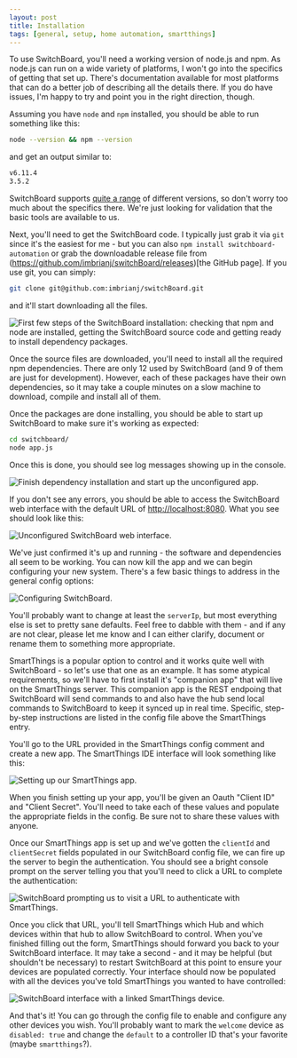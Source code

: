 ```yaml
---
layout: post
title: Installation
tags: [general, setup, home automation, smartthings]
---
```


To use SwitchBoard, you'll need a working version of node.js and npm.  As node.js can run on a wide variety of platforms, I won't go into the specifics of getting that set up.  There's documentation available for most platforms that can do a better job of describing all the details there.  If you do have issues, I'm happy to try and point you in the right direction, though.

Assuming you have `node` and `npm` installed, you should be able to run something like this:

```bash
node --version && npm --version
```

and get an output similar to:

```bash
v6.11.4
3.5.2
```

SwitchBoard supports [quite a range](https://github.com/imbrianj/switchBoard/blob/master/.travis.yml#L4-L14) of different versions, so don't worry too much about the specifics there.  We're just looking for validation that the basic tools are available to us.

Next, you'll need to get the SwitchBoard code.  I typically just grab it via `git` since it's the easiest for me - but you can also `npm install switchboard-automation` or grab the downloadable release file from (https://github.com/imbrianj/switchBoard/releases)[the GitHub page].  If you use git, you can simply:

```bash
git clone git@github.com:imbrianj/switchBoard.git
```

and it'll start downloading all the files.

![First few steps of the SwitchBoard installation: checking that npm and node are installed, getting the SwitchBoard source code and getting ready to install dependency packages.](/switchBoard/images/install/1.png "First few steps of the SwitchBoard installation")

Once the source files are downloaded, you'll need to install all the required npm dependencies.  There are only 12 used by SwitchBoard (and 9 of them are just for development).  However, each of these packages have their own dependencies, so it may take a couple minutes on a slow machine to download, compile and install all of them.

Once the packages are done installing, you should be able to start up SwitchBoard to make sure it's working as expected:

```bash
cd switchboard/
node app.js
```

Once this is done, you should see log messages showing up in the console.

![Finish dependency installation and start up the unconfigured app.](/switchBoard/images/install/2.png "Make sure things are running")

If you don't see any errors, you should be able to access the SwitchBoard web interface with the default URL of [http://localhost:8080](http://localhost:8080).  What you see should look like this:

![Unconfigured SwitchBoard web interface.](/switchBoard/images/install/3.png "Unconfigured, but running")

We've just confirmed it's up and running - the software and dependencies all seem to be working.  You can now kill the app and we can begin configuring your new system.  There's a few basic things to address in the general config options:

![Configuring SwitchBoard.](/switchBoard/images/install/4.png "Configuring SwitchBoard")

You'll probably want to change at least the `serverIp`, but most everything else is set to pretty sane defaults.  Feel free to dabble with them - and if any are not clear, please let me know and I can either clarify, document or rename them to something more appropriate.

SmartThings is a popular option to control and it works quite well with SwitchBoard - so let's use that one as an example.  It has some atypical requirements, so we'll have to first install it's "companion app" that will live on the SmartThings server.  This companion app is the REST endpoing that SwitchBoard will send commands to and also have the hub send local commands to SwitchBoard to keep it synced up in real time.  Specific, step-by-step instructions are listed in the config file above the SmartThings entry.

You'll go to the URL provided in the SmartThings config comment and create a new app.  The SmartThings IDE interface will look something like this:

![Setting up our SmartThings app.](/switchBoard/images/install/5.png "Setting up our SmartThings app")

When you finish setting up your app, you'll be given an Oauth "Client ID" and "Client Secret".  You'll need to take each of these values and populate the appropriate fields in the config.  Be sure not to share these values with anyone.

Once our SmartThings app is set up and we've gotten the `clientId` and `clientSecret` fields populated in our SwitchBoard config file, we can fire up the server to begin the authentication.  You should see a bright console prompt on the server telling you that you'll need to click a URL to complete the authentication:

![SwitchBoard prompting us to visit a URL to authenticate with SmartThings.](/switchBoard/images/install/6.png "Authenticate with SmartThings")

Once you click that URL, you'll tell SmartThings which Hub and which devices within that hub to allow SwitchBoard to control.  When you've finished filling out the form, SmartThings should forward you back to your SwitchBoard interface.  It may take a second - and it may be helpful (but shouldn't be necessary) to restart SwitchBoard at this point to ensure your devices are populated correctly.  Your interface should now be populated with all the devices you've told SmartThings you wanted to have controlled:

![SwitchBoard interface with a linked SmartThings device.](/switchBoard/images/install/7.png "SwitchBoard with linked SmartThings device")

And that's it!  You can go through the config file to enable and configure any other devices you wish.  You'll probably want to mark the `welcome` device as `disabled: true` and change the `default` to a controller ID that's your favorite (maybe `smartthings`?).

